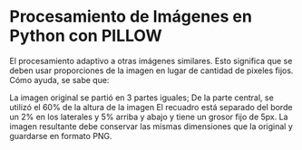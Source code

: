 # Procesamiento de Imágenes en Python con PILLOW

El procesamiento adaptivo a otras imágenes similares. Esto significa que se deben usar proporciones de la imagen en lugar de cantidad de pixeles fijos. Cómo ayuda, se sabe que:

La imagen original se partió en 3 partes iguales;
De la parte central, se utilizó el 60% de la altura de la imagen
El recuadro está separado del borde un 2% en los laterales y 5% arriba y abajo y tiene un grosor fijo de 5px.
La imagen resultante debe conservar las mismas dimensiones que la original y guardarse en formato PNG.
